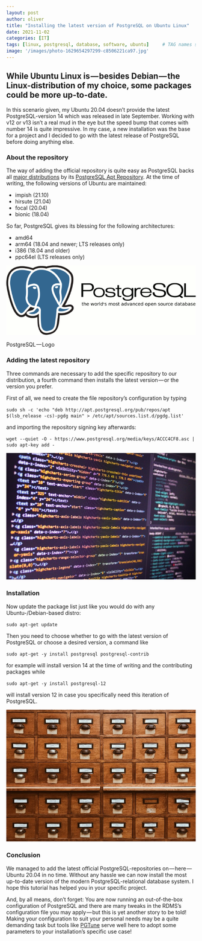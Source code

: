 ```yaml
---
layout: post
author: oliver
title: "Installing the latest version of PostgreSQL on Ubuntu Linux"
date: 2021-11-02
categories: [IT]
tags: [linux, postgresql, database, software, ubuntu]     # TAG names should always be lowercase
image: '/images/photo-1629654297299-c8506221ca97.jpg'
---
```


## While Ubuntu Linux is — besides Debian — the Linux-distribution of my choice, some packages could be more up-to-date.

In this scenario given, my Ubuntu 20.04 doesn’t provide the latest PostgreSQL-version 14 which was released in late September. Working with v12 or v13 isn’t a real mud in the eye but the speed bump that comes with number 14 is quite impressive. In my case, a new installation was the base for a project and I decided to go with the latest release of PostgreSQL before doing anything else.

### About the repository

The way of adding the official repository is quite easy as PostgreSQL backs all [major distributions](https://www.postgresql.org/download/linux/) by its [PostgreSQL Apt Repository](https://apt.postgresql.org/). At the time of writing, the following versions of Ubuntu are maintained:

*   impish (21.10)
*   hirsute (21.04)
*   focal (20.04)
*   bionic (18.04)

So far, PostgreSQL gives its blessing for the following architectures:

*   amd64
*   arm64 (18.04 and newer; LTS releases only)
*   i386 (18.04 and older)
*   ppc64el (LTS releases only)

![](../images/1-zr9B0AyV4_Nq7bjLIZmFQQ.gif)

PostgreSQL — Logo

### Adding the latest repository

Three commands are necessary to add the specific repository to our distribution, a fourth command then installs the latest version — or the version you prefer.

First of all, we need to create the file repository’s configuration by typing

```
sudo sh -c 'echo "deb http://apt.postgresql.org/pub/repos/apt $(lsb_release -cs)-pgdg main" > /etc/apt/sources.list.d/pgdg.list'
```


and importing the repository signing key afterwards:

```
wget --quiet -O - https://www.postgresql.org/media/keys/ACCC4CF8.asc | sudo apt-key add -
```


![](../images/0-jIDnAj36B1SpN4od.jpg)

### Installation

Now update the package list just like you would do with any Ubuntu-/Debian-based distro:

```
sudo apt-get update
```


Then you need to choose whether to go with the latest version of PostgreSQL or choose a desired version, a command like

```
sudo apt-get -y install postgresql postgresql-contrib
```


for example will install version 14 at the time of writing and the contributing packages while

```
sudo apt-get -y install postgresql-12
```


will install version 12 in case you specifically need this iteration of PostgreSQL.

![](../images/0-8SulDl97TDV04HuQ.jpg)

### Conclusion

We managed to add the latest official PostgreSQL-repositories on — here — Ubuntu 20.04 in no time. Without any hassle we can now install the most up-to-date version of the modern PostgreSQL-relational database system. I hope this tutorial has helped you in your specific project.

And, by all means, don’t forget: You are now running an out-of-the-box configuration of PostgreSQL and there are many tweaks in the RDMS’s configuration file you may apply — but this is yet another story to be told! Making your configuration to suit your personal needs may be a quite demanding task but tools like [PGTune](https://pgtune.leopard.in.ua/) serve well here to adopt some parameters to your installation’s specific use case!
